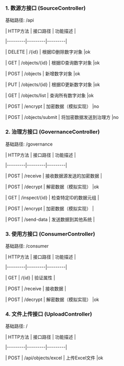 ### 1. 数源方接口 (SourceController)

基础路径: /api

| HTTP方法 | 接口路径 | 功能描述 |

|---------|---------|---------|

| DELETE | /{id} | 根据ID删除数字对象 |ok

| GET | /objects/{id} | 根据ID查询数字对象 |ok

| POST | /objects | 新增数字对象 |ok

| PUT | /objects/{id} | 根据ID更新数字对象 |ok

| GET | /objects/list | 查询所有数字对象 |ok

| POST | /encrypt | 加密数据（模拟实现） |no

| POST | /objects/submit | 将加密数据发送到治理方 |no

### 2. 治理方接口 (GovernanceController)

基础路径: /governance

| HTTP方法 | 接口路径 | 功能描述 |

|---------|---------|---------|

| POST | /receive | 接收数据源发送的加密数据 |

| POST | /decrypt | 解密数据（模拟实现） |ok

| GET | /inspect/{id} | 检查特定ID的数据元组 |

| POST | /encrypt | 加密数据（模拟实现） |

| POST | /send-data | 发送数据到其他系统 |

### 3. 使用方接口 (ConsumerController)

基础路径: /consumer

| HTTP方法 | 接口路径 | 功能描述 |

|---------|---------|---------|

| GET | /{id} | 验证属性 |

| POST | /receive | 接收数据 |

| POST | /decrypt | 解密数据（模拟实现） |ok

### 4. 文件上传接口 (UploadController)

基础路径: /

| HTTP方法 | 接口路径 | 功能描述 |

|---------|---------|---------|

| POST | /api/objects/excel | 上传Excel文件 |ok
